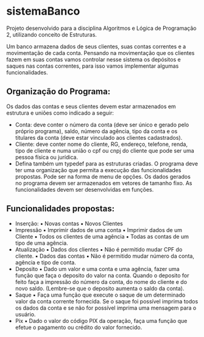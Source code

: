 # sistemaBanco
Projeto desenvolvido para a disciplina Algoritmos e Lógica de Programação 2, utilizando conceito de Estruturas. 

Um banco armazena dados de seus clientes, suas contas correntes e a movimentação de cada conta. Pensando na movimentação que os clientes fazem em suas contas vamos controlar nesse sistema os depósitos e saques nas contas correntes, para isso vamos implementar algumas funcionalidades.
## Organização do Programa:
Os dados das contas e seus clientes devem estar armazenados em estrutura e uniões como indicado a seguir:
* Conta: deve conter o número da conta (deve ser único e gerado pelo próprio programa), saldo, número da agência, tipo da conta e os titulares da conta (deve estar vinculado aos clientes cadastrados).
* Cliente: deve conter nome do cliente, RG, endereço, telefone, renda, tipo de cliente e numa união o cpf ou cnpj do cliente que pode ser uma pessoa física ou jurídica.
* Defina também um typedef para as estruturas criadas.
O programa deve ter uma organização que permita a execução das funcionalidades propostas. Pode ser na forma de menu de opções. Os dados gerados no programa devem ser armazenados em vetores de tamanho fixo.
As funcionalidades devem ser desenvolvidas em funções.
## Funcionalidades propostas:
* Inserção:
▪ Novas contas
▪ Novos Clientes
* Impressão
▪ Imprimir dados de uma conta
▪ Imprimir dados de um Cliente
▪ Todos os clientes de uma agência
▪ Todas as contas de um tipo de uma agência.
* Atualização
▪ Dados dos clientes
▪ Não é permitido mudar CPF do cliente.
▪ Dados das contas
▪ Não é permitido mudar número da conta, agência e tipo de
conta.
* Deposito
▪ Dado um valor e uma conta e uma agência, fazer uma função que faça o deposito do valor na conta. Quando o deposito for feito faça a impressão do número da conta, do nome do cliente e do novo saldo. (Lembre-se que o deposito aumenta o saldo da conta).
* Saque 
▪ Faça uma função que execute o saque de um determinado valor da conta corrente fornecida. Se o saque foi possível imprima todos os dados da conta e se não for possível imprima uma mensagem para o usuário.
* Pix
▪ Dado o valor do código PIX da operação, faça uma função que efetue o pagamento ou crédito do valor fornecido.
